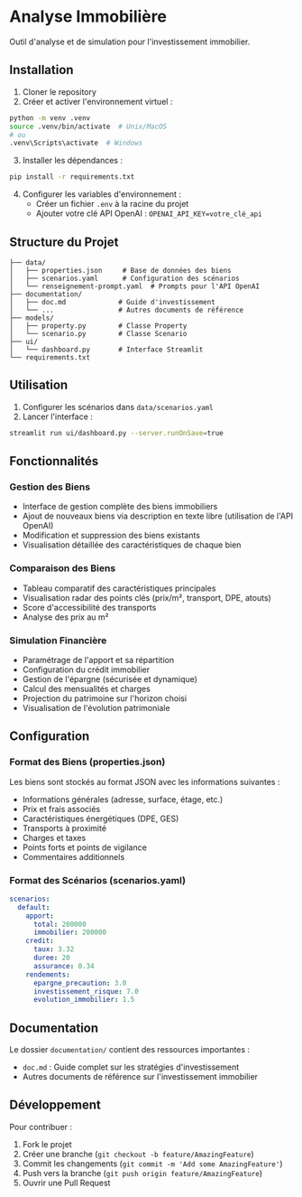 # Analyse Immobilière

Outil d'analyse et de simulation pour l'investissement immobilier.

## Installation

1. Cloner le repository
2. Créer et activer l'environnement virtuel :
```bash
python -m venv .venv
source .venv/bin/activate  # Unix/MacOS
# ou
.venv\Scripts\activate  # Windows
```
3. Installer les dépendances :
```bash
pip install -r requirements.txt
```
4. Configurer les variables d'environnement :
   - Créer un fichier `.env` à la racine du projet
   - Ajouter votre clé API OpenAI : `OPENAI_API_KEY=votre_clé_api`

## Structure du Projet

```
├── data/
│   ├── properties.json     # Base de données des biens
│   ├── scenarios.yaml      # Configuration des scénarios
│   └── renseignement-prompt.yaml  # Prompts pour l'API OpenAI
├── documentation/
│   ├── doc.md             # Guide d'investissement
│   └── ...                # Autres documents de référence
├── models/
│   ├── property.py        # Classe Property
│   └── scenario.py        # Classe Scenario
├── ui/
│   └── dashboard.py       # Interface Streamlit
└── requirements.txt
```

## Utilisation

1. Configurer les scénarios dans `data/scenarios.yaml`
2. Lancer l'interface :
```bash
streamlit run ui/dashboard.py --server.runOnSave=true
```

## Fonctionnalités

### Gestion des Biens
- Interface de gestion complète des biens immobiliers
- Ajout de nouveaux biens via description en texte libre (utilisation de l'API OpenAI)
- Modification et suppression des biens existants
- Visualisation détaillée des caractéristiques de chaque bien

### Comparaison des Biens
- Tableau comparatif des caractéristiques principales
- Visualisation radar des points clés (prix/m², transport, DPE, atouts)
- Score d'accessibilité des transports
- Analyse des prix au m²

### Simulation Financière
- Paramétrage de l'apport et sa répartition
- Configuration du crédit immobilier
- Gestion de l'épargne (sécurisée et dynamique)
- Calcul des mensualités et charges
- Projection du patrimoine sur l'horizon choisi
- Visualisation de l'évolution patrimoniale

## Configuration

### Format des Biens (properties.json)
Les biens sont stockés au format JSON avec les informations suivantes :
- Informations générales (adresse, surface, étage, etc.)
- Prix et frais associés
- Caractéristiques énergétiques (DPE, GES)
- Transports à proximité
- Charges et taxes
- Points forts et points de vigilance
- Commentaires additionnels

### Format des Scénarios (scenarios.yaml)
```yaml
scenarios:
  default:
    apport:
      total: 200000
      immobilier: 200000
    credit:
      taux: 3.32
      duree: 20
      assurance: 0.34
    rendements:
      epargne_precaution: 3.0
      investissement_risque: 7.0
      evolution_immobilier: 1.5
```

## Documentation

Le dossier `documentation/` contient des ressources importantes :
- `doc.md` : Guide complet sur les stratégies d'investissement
- Autres documents de référence sur l'investissement immobilier

## Développement

Pour contribuer :
1. Fork le projet
2. Créer une branche (`git checkout -b feature/AmazingFeature`)
3. Commit les changements (`git commit -m 'Add some AmazingFeature'`)
4. Push vers la branche (`git push origin feature/AmazingFeature`)
5. Ouvrir une Pull Request 